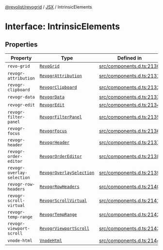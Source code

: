 [@revolist/revogrid](README.md) / [JSX](Namespace.JSX.md) / IntrinsicElements

# Interface: IntrinsicElements

## Properties

| Property | Type | Defined in |
| ------ | ------ | ------ |
| `revo-grid` | [`RevoGrid`](JSX.Interface.RevoGrid.md) | [src/components.d.ts:2130](https://github.com/revolist/revogrid/blob/60f69439a769536c61ed98c75e87e11124ee6c9c/src/components.d.ts#L2130) |
| `revogr-attribution` | [`RevogrAttribution`](JSX.Interface.RevogrAttribution.md) | [src/components.d.ts:2131](https://github.com/revolist/revogrid/blob/60f69439a769536c61ed98c75e87e11124ee6c9c/src/components.d.ts#L2131) |
| `revogr-clipboard` | [`RevogrClipboard`](JSX.Interface.RevogrClipboard.md) | [src/components.d.ts:2132](https://github.com/revolist/revogrid/blob/60f69439a769536c61ed98c75e87e11124ee6c9c/src/components.d.ts#L2132) |
| `revogr-data` | [`RevogrData`](JSX.Interface.RevogrData.md) | [src/components.d.ts:2133](https://github.com/revolist/revogrid/blob/60f69439a769536c61ed98c75e87e11124ee6c9c/src/components.d.ts#L2133) |
| `revogr-edit` | [`RevogrEdit`](JSX.Interface.RevogrEdit.md) | [src/components.d.ts:2134](https://github.com/revolist/revogrid/blob/60f69439a769536c61ed98c75e87e11124ee6c9c/src/components.d.ts#L2134) |
| `revogr-filter-panel` | [`RevogrFilterPanel`](JSX.Interface.RevogrFilterPanel.md) | [src/components.d.ts:2135](https://github.com/revolist/revogrid/blob/60f69439a769536c61ed98c75e87e11124ee6c9c/src/components.d.ts#L2135) |
| `revogr-focus` | [`RevogrFocus`](JSX.Interface.RevogrFocus.md) | [src/components.d.ts:2136](https://github.com/revolist/revogrid/blob/60f69439a769536c61ed98c75e87e11124ee6c9c/src/components.d.ts#L2136) |
| `revogr-header` | [`RevogrHeader`](JSX.Interface.RevogrHeader.md) | [src/components.d.ts:2137](https://github.com/revolist/revogrid/blob/60f69439a769536c61ed98c75e87e11124ee6c9c/src/components.d.ts#L2137) |
| `revogr-order-editor` | [`RevogrOrderEditor`](JSX.Interface.RevogrOrderEditor.md) | [src/components.d.ts:2138](https://github.com/revolist/revogrid/blob/60f69439a769536c61ed98c75e87e11124ee6c9c/src/components.d.ts#L2138) |
| `revogr-overlay-selection` | [`RevogrOverlaySelection`](JSX.Interface.RevogrOverlaySelection.md) | [src/components.d.ts:2139](https://github.com/revolist/revogrid/blob/60f69439a769536c61ed98c75e87e11124ee6c9c/src/components.d.ts#L2139) |
| `revogr-row-headers` | [`RevogrRowHeaders`](JSX.Interface.RevogrRowHeaders.md) | [src/components.d.ts:2140](https://github.com/revolist/revogrid/blob/60f69439a769536c61ed98c75e87e11124ee6c9c/src/components.d.ts#L2140) |
| `revogr-scroll-virtual` | [`RevogrScrollVirtual`](JSX.Interface.RevogrScrollVirtual.md) | [src/components.d.ts:2141](https://github.com/revolist/revogrid/blob/60f69439a769536c61ed98c75e87e11124ee6c9c/src/components.d.ts#L2141) |
| `revogr-temp-range` | [`RevogrTempRange`](JSX.Interface.RevogrTempRange.md) | [src/components.d.ts:2142](https://github.com/revolist/revogrid/blob/60f69439a769536c61ed98c75e87e11124ee6c9c/src/components.d.ts#L2142) |
| `revogr-viewport-scroll` | [`RevogrViewportScroll`](JSX.Interface.RevogrViewportScroll.md) | [src/components.d.ts:2143](https://github.com/revolist/revogrid/blob/60f69439a769536c61ed98c75e87e11124ee6c9c/src/components.d.ts#L2143) |
| `vnode-html` | [`VnodeHtml`](JSX.Interface.VnodeHtml.md) | [src/components.d.ts:2144](https://github.com/revolist/revogrid/blob/60f69439a769536c61ed98c75e87e11124ee6c9c/src/components.d.ts#L2144) |
